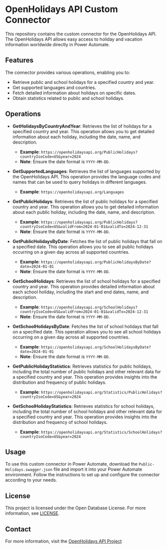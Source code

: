 # OpenHolidays API Custom Connector

This repository contains the custom connector for the OpenHolidays API. The OpenHolidays API allows easy access to holiday and vacation information worldwide directly in Power Automate.

## Features

The connector provides various operations, enabling you to:

- Retrieve public and school holidays for a specified country and year.
- Get supported languages and countries.
- Fetch detailed information about holidays on specific dates.
- Obtain statistics related to public and school holidays.

## Operations

- **GetHolidaysByCountryAndYear**: Retrieves the list of holidays for a specified country and year. This operation allows you to get detailed information about each holiday, including the date, name, and description.
  - **Example**: `https://openholidaysapi.org/PublicHolidays?countryIsoCode=US&year=2024`
  - **Note**: Ensure the date format is `YYYY-MM-DD`.

- **GetSupportedLanguages**: Retrieves the list of languages supported by the OpenHolidays API. This operation provides the language codes and names that can be used to query holidays in different languages.
  - **Example**: `https://openholidaysapi.org/Languages`

- **GetPublicHolidays**: Retrieves the list of public holidays for a specified country and year. This operation allows you to get detailed information about each public holiday, including the date, name, and description.
  - **Example**: `https://openholidaysapi.org/PublicHolidays?countryIsoCode=US&validFrom=2024-01-01&validTo=2024-12-31`
  - **Note**: Ensure the date format is `YYYY-MM-DD`.

- **GetPublicHolidaysByDate**: Fetches the list of public holidays that fall on a specified date. This operation allows you to see all public holidays occurring on a given day across all supported countries.
  - **Example**: `https://openholidaysapi.org/PublicHolidaysByDate?date=2024-01-01`
  - **Note**: Ensure the date format is `YYYY-MM-DD`.

- **GetSchoolHolidays**: Retrieves the list of school holidays for a specified country and year. This operation provides detailed information about each school holiday, including the start and end dates, name, and description.
  - **Example**: `https://openholidaysapi.org/SchoolHolidays?countryIsoCode=US&validFrom=2024-01-01&validTo=2024-12-31`
  - **Note**: Ensure the date format is `YYYY-MM-DD`.

- **GetSchoolHolidaysByDate**: Fetches the list of school holidays that fall on a specified date. This operation allows you to see all school holidays occurring on a given day across all supported countries.
  - **Example**: `https://openholidaysapi.org/SchoolHolidaysByDate?date=2024-01-01`
  - **Note**: Ensure the date format is `YYYY-MM-DD`.

- **GetPublicHolidayStatistics**: Retrieves statistics for public holidays, including the total number of public holidays and other relevant data for a specified country and year. This operation provides insights into the distribution and frequency of public holidays.
  - **Example**: `https://openholidaysapi.org/Statistics/PublicHolidays?countryIsoCode=US&year=2024`

- **GetSchoolHolidayStatistics**: Retrieves statistics for school holidays, including the total number of school holidays and other relevant data for a specified country and year. This operation provides insights into the distribution and frequency of school holidays.
  - **Example**: `https://openholidaysapi.org/Statistics/SchoolHolidays?countryIsoCode=US&year=2024`

## Usage

To use this custom connector in Power Automate, download the `Public-Holidays.swagger.json` file and import it into your Power Automate environment. Follow the instructions to set up and configure the connector according to your needs.

## License

This project is licensed under the Open Database License. For more information, see [LICENSE](https://github.com/openpotato/openholidaysapi.data/blob/main/LICENSE).

## Contact

For more information, visit the [OpenHolidays API Project](https://www.openholidaysapi.org)
